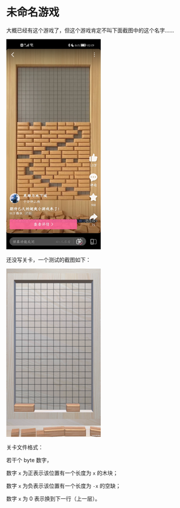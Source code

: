 # 未命名游戏

大概已经有这个游戏了，但这个游戏肯定不叫下面截图中的这个名字……

<img src="Imgs/b.jpg" width="250">

还没写关卡，一个测试的截图如下：


<img src="Imgs/test.png" width="250">

关卡文件格式：

若干个 byte 数字，

数字 `x` 为正表示该位置有一个长度为 `x` 的木块；

数字 `x` 为负表示该位置有一个长度为 `-x` 的空缺；

数字 `x` 为 0 表示换到下一行（上一层）。
